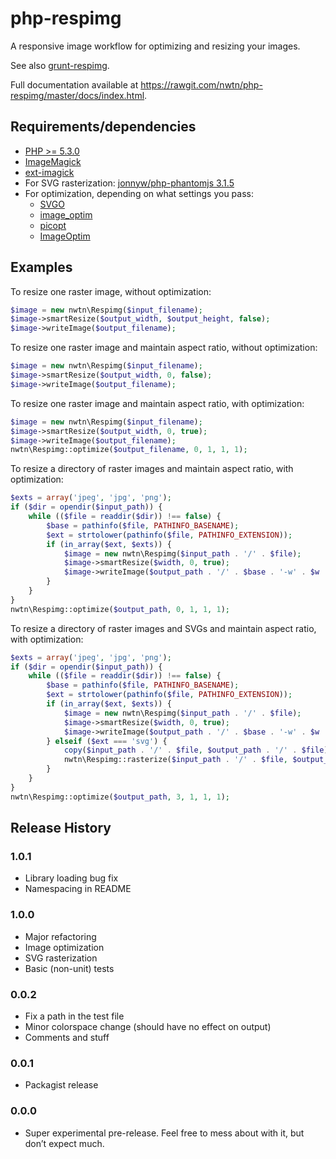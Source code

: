 # php-respimg

A responsive image workflow for optimizing and resizing your images.

See also [grunt-respimg](https://www.npmjs.com/package/grunt-respimg).

Full documentation available at <https://rawgit.com/nwtn/php-respimg/master/docs/index.html>.

## Requirements/dependencies

* [PHP >= 5.3.0](http://php.net/)
* [ImageMagick](http://imagemagick.org/)
* [ext-imagick](http://php.net/manual/en/book.imagick.php)
* For SVG rasterization: [jonnyw/php-phantomjs 3.1.5](https://github.com/jonnnnyw/php-phantomjs)
* For optimization, depending on what settings you pass:
	* [SVGO](https://github.com/svg/svgo)
	* [image_optim](https://github.com/toy/image_optim)
	* [picopt](https://github.com/ajslater/picopt)
	* [ImageOptim](https://imageoptim.com/)

## Examples

To resize one raster image, without optimization:

```php
$image = new nwtn\Respimg($input_filename);
$image->smartResize($output_width, $output_height, false);
$image->writeImage($output_filename);
```

To resize one raster image and maintain aspect ratio, without optimization:

```php
$image = new nwtn\Respimg($input_filename);
$image->smartResize($output_width, 0, false);
$image->writeImage($output_filename);
```

To resize one raster image and maintain aspect ratio, with optimization:

```php
$image = new nwtn\Respimg($input_filename);
$image->smartResize($output_width, 0, true);
$image->writeImage($output_filename);
nwtn\Respimg::optimize($output_filename, 0, 1, 1, 1);
```

To resize a directory of raster images and maintain aspect ratio, with optimization:

```php
$exts = array('jpeg', 'jpg', 'png');
if ($dir = opendir($input_path)) {
	while (($file = readdir($dir)) !== false) {
		$base = pathinfo($file, PATHINFO_BASENAME);
		$ext = strtolower(pathinfo($file, PATHINFO_EXTENSION));
		if (in_array($ext, $exts)) {
			$image = new nwtn\Respimg($input_path . '/' . $file);
			$image->smartResize($width, 0, true);
			$image->writeImage($output_path . '/' . $base . '-w' . $w . '.' . $ext);
		}
	}
}
nwtn\Respimg::optimize($output_path, 0, 1, 1, 1);
```

To resize a directory of raster images and SVGs and maintain aspect ratio, with optimization:

```php
$exts = array('jpeg', 'jpg', 'png');
if ($dir = opendir($input_path)) {
	while (($file = readdir($dir)) !== false) {
		$base = pathinfo($file, PATHINFO_BASENAME);
		$ext = strtolower(pathinfo($file, PATHINFO_EXTENSION));
		if (in_array($ext, $exts)) {
			$image = new nwtn\Respimg($input_path . '/' . $file);
			$image->smartResize($width, 0, true);
			$image->writeImage($output_path . '/' . $base . '-w' . $w . '.' . $ext);
		} elseif ($ext === 'svg') {
			copy($input_path . '/' . $file, $output_path . '/' . $file);
			nwtn\Respimg::rasterize($input_path . '/' . $file, $output_path . '/', $width, 0);
		}
	}
}
nwtn\Respimg::optimize($output_path, 3, 1, 1, 1);
```

## Release History

### 1.0.1

* Library loading bug fix
* Namespacing in README

### 1.0.0

* Major refactoring
* Image optimization
* SVG rasterization
* Basic (non-unit) tests

### 0.0.2

* Fix a path in the test file
* Minor colorspace change (should have no effect on output)
* Comments and stuff

### 0.0.1

* Packagist release

### 0.0.0

* Super experimental pre-release. Feel free to mess about with it, but don’t expect much.
